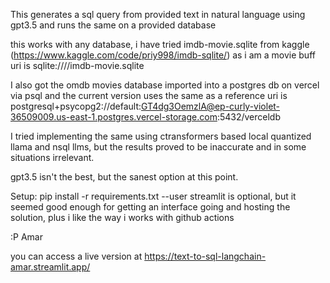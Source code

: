 This generates a sql query from provided text in natural language using
gpt3.5 and runs the same on a provided database

this works with any database, i have tried
imdb-movie.sqlite from kaggle (https://www.kaggle.com/code/priy998/imdb-sqlite/)
as i am a movie buff
uri is
sqlite:////imdb-movie.sqlite

I also got the omdb movies database imported into a postgres db
on vercel via psql and the current version uses the same as a reference
uri is
postgresql+psycopg2://default:GT4dg3OemzlA@ep-curly-violet-36509009.us-east-1.postgres.vercel-storage.com:5432/verceldb

I tried implementing the same using ctransformers based local quantized llama and nsql llms, but the results proved to be inaccurate and in some situations irrelevant.

gpt3.5 isn't the best, but the sanest option at this point.

Setup:
pip install -r requirements.txt --user
streamlit is optional, but it seemed good enough for getting an interface going and hosting the solution, plus i like the way i works with github actions

:P Amar

you can access a live version at
https://text-to-sql-langchain-amar.streamlit.app/
